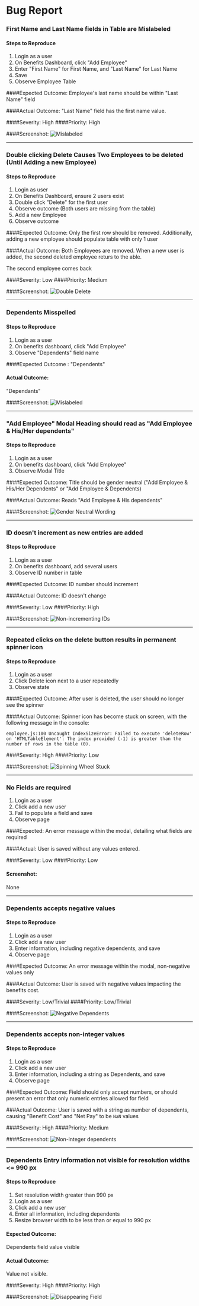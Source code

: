 # Bug Report

### First Name and Last Name fields in Table are Mislabeled
#### Steps to Reproduce
1. Login as a user
1. On Benefits Dashboard, click "Add Employee"
1. Enter "First Name" for First Name, and "Last Name" for Last Name
1. Save
1. Observe Employee Table

####Expected Outcome:
Employee's last name should be within "Last Name" field

####Actual Outcome: 
"Last Name" field has the first name value.

####Severity: 
High
####Priority:
High

####Screenshot:
![Mislabeled](images/last_name_column_has_first_name.png)

---

### Double clicking Delete Causes Two Employees to be deleted (Until Adding a new Employee)
#### Steps to Reproduce
1. Login as user
1. On Benefits Dashboard, ensure 2 users exist
1. Double click "Delete" for the first user
1. Observe outcome (Both users are missing from the table)
1. Add a new Employee
1. Observe outcome 

####Expected Outcome: 
Only the first row should be removed. Additionally, adding a new employee should populate table with only 1 user

####Actual Outcome: 
Both Employees are removed. When a new user is added, the second deleted employee returs to the able.

The second employee comes back

####Severity: 
Low
####Priority:
Medium

####Screenshot:
![Double Delete](images/double_delete.gif)

---

### Dependents Misspelled
#### Steps to Reproduce
1. Login as a user
1. On benefits dashboard, click "Add Employee"
1. Observe "Dependents" field name

####Expected Outcome :
 "Dependents"

#### Actual Outcome: 
"Dependants"

####Screenshot:
![Mislabeled](images/dependents_misspelled.png)

---

### "Add Employee" Modal Heading should read as "Add Employee & His/Her dependents"
#### Steps to Reproduce
1. Login as a user
1. On benefits dashboard, click "Add Employee"
1. Observe Modal Title

####Expected Outcome: 
Title should be gender neutral ("Add Employee & His/Her Dependents" or "Add Employee & Dependents)

####Actual Outcome: 
Reads "Add Employee & His dependents" 

####Screenshot:
![Gender Neutral Wording](images/gender_neutral.png)

---

### ID doesn't increment as new entries are added
#### Steps to Reproduce
1. Login as a user
1. On benefits dashboard, add several users
1. Observe ID number in table

####Expected Outcome: 
ID number should increment

####Actual Outcome: 
ID doesn't change

####Severity: 
Low
####Priority:
High

####Screenshot:
![Non-incrementing IDs](images/ids_not_incremented.png)

---

### Repeated clicks on the delete button results in permanent spinner icon
#### Steps to Reproduce
1. Login as a user
1. Click Delete icon next to a user repeatedly
1. Observe state

####Expected Outcome: 
After user is deleted, the user should no longer see the spinner

####Actual Outcome: 
Spinner icon has become stuck on screen, with the following message in the console:

`employee.js:100 Uncaught IndexSizeError: Failed to execute 'deleteRow' on 'HTMLTableElement': The index provided (-1) is greater than the number of rows in the table (0).`

####Severity: 
High
####Priority:
Low

####Screenshot:
![Spinning Wheel Stuck](images/spinning_wheel_stuck.gif)

---

### No Fields are required
1. Login as a user
1. Click add a new user
1. Fail to populate a field and save
1. Observe page

####Expected: 
An error message within the modal, detailing what fields are required

####Actual: 
User is saved without any values entered.

####Severity: 
Low
####Priority:
Low

#### Screenshot:
None

---

### Dependents accepts negative values
#### Steps to Reproduce
1. Login as a user
1. Click add a new user
1. Enter information, including negative dependents, and save
1. Observe page

####Expected Outcome: 
An error message within the modal, non-negative values only

####Actual Outcome: 
User is saved with negative values impacting the benefits cost.

####Severity: 
Low/Trivial
####Priority:
Low/Trivial

####Screenshot:
![Negative Dependents](images/negative_dependents.png)

---

### Dependents accepts non-integer values
#### Steps to Reproduce
1. Login as a user
1. Click add a new user
1. Enter information, including a string as Dependents, and save
1. Observe page

####Expected Outcome: 
Field should only accept numbers, or should present an error that only numeric entries allowed for field

###Actual Outcome: 
User is saved with a string as number of dependents, causing "Benefit Cost" and "Net Pay" to be `NaN` values

####Severity: 
High
####Priority:
Medium

####Screenshot:
![Non-integer dependents](images/noninteger_dependents.png)

---

### Dependents Entry information not visible for resolution widths <= 990 px
#### Steps to Reproduce
1. Set resolution width greater than 990 px
1. Login as a user
1. Click add a new user
1. Enter all information, including dependents
1. Resize browser width to be less than or equal to 990 px

#### Expected Outcome:
Dependents field value visible

#### Actual Outcome:
Value not visible.

####Severity: 
High
####Priority:
High

####Screenshot:
![Disappearing Field](images/dependents_field_value_disappears.gif)